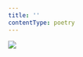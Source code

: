 ```yaml
---
title: ''
contentType: poetry
---
```


<section>

![](../Images/obalka_pisecne_dite.jpg)

</section>
